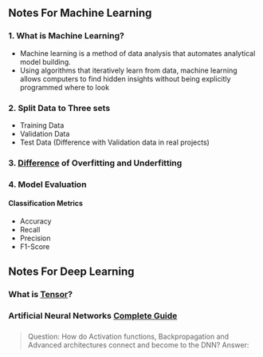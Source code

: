 ## Notes For Machine Learning

### 1. What is Machine Learning?
* Machine learning is a method of data analysis that automates analytical model building.
* Using algorithms that iteratively learn from data, machine learning allows computers to find hidden insights without being explicitly programmed where to look

### 2. Split Data to Three sets 
* Training Data
* Validation Data
* Test Data (Difference with Validation data in real projects)

### 3. [Difference](https://towardsdatascience.com/what-are-overfitting-and-underfitting-in-machine-learning-a96b30864690) of Overfitting and Underfitting

### 4. Model Evaluation
#### Classification Metrics
* Accuracy
* Recall
* Precision
* F1-Score

## Notes For Deep Learning

### What is [Tensor](https://zhuanlan.zhihu.com/p/48982978)? 

### Artificial Neural Networks [Complete Guide](https://missinglink.ai/guides/neural-network-concepts/complete-guide-artificial-neural-networks/)

### 

> Question: How do Activation functions, Backpropagation and Advanced architectures connect and become to the DNN?
> Answer:

